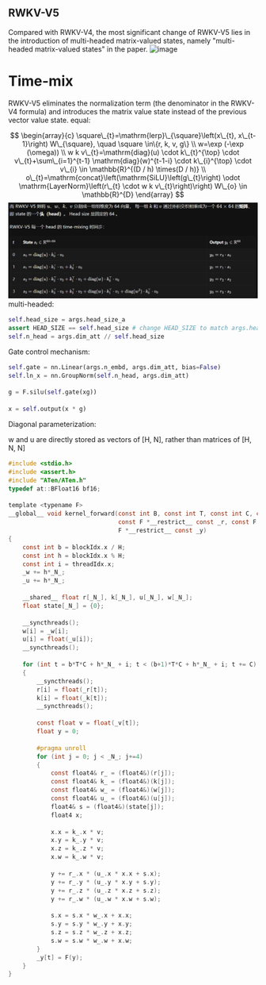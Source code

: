 ## RWKV-V5
Compared with RWKV-V4, the most significant change of RWKV-V5 lies in the introduction of multi-headed matrix-valued states, namely "multi-headed matrix-valued states" in the paper.
![image](https://rwkv.cn/_next/image?url=%2F_next%2Fstatic%2Fmedia%2Frwkv-5-6-architecture.eb7a9d99.png&w=3840&q=75)
# Time-mix
RWKV-V5 eliminates the normalization term (the denominator in the RWKV-V4 formula) and introduces the matrix value state instead of the previous vector value state.
equal:

$$
\begin{array}{c}
\square\_{t}=\mathrm{lerp}\_{\square}\left(x\_{t}, x\_{t-1}\right) W\_{\square}, \quad \square \in\{r, k, v, g\} \\
w=\exp (-\exp (\omega)) \\
w k v\_{t}=\mathrm{diag}(u) \cdot k\_{t}^{\top} \cdot v\_{t}+\sum\_{i=1}^{t-1} \mathrm{diag}(w)^{t-1-i} \cdot k\_{i}^{\top} \cdot v\_{i} \in \mathbb{R}^{(D / h) \times(D / h)} \\
o\_{t}=\mathrm{concat}\left(\mathrm{SiLU}\left(g\_{t}\right) \odot \mathrm{LayerNorm}\left(r\_{t} \cdot w k v\_{t}\right)\right) W\_{o} \in \mathbb{R}^{D}
\end{array}
$$
![image](https://github.com/HanZm521/RWKV-study/blob/main/fig/rwkv5.png?raw=true)
multi-headed:

```python
self.head_size = args.head_size_a
assert HEAD_SIZE == self.head_size # change HEAD_SIZE to match args.head_size_a
self.n_head = args.dim_att // self.head_size
```

Gate control mechanism:
```python
self.gate = nn.Linear(args.n_embd, args.dim_att, bias=False)
self.ln_x = nn.GroupNorm(self.n_head, args.dim_att)

g = F.silu(self.gate(xg))

x = self.output(x * g)
```

Diagonal parameterization:

w and u are directly stored as vectors of [H, N], rather than matrices of [H, N, N]

```C
#include <stdio.h>
#include <assert.h>
#include "ATen/ATen.h"
typedef at::BFloat16 bf16;

template <typename F>
__global__ void kernel_forward(const int B, const int T, const int C, const int H,
                               const F *__restrict__ const _r, const F *__restrict__ const _k, const F *__restrict__ const _v, const float *__restrict__ _w, const F *__restrict__ _u,
                               F *__restrict__ const _y)
{
    const int b = blockIdx.x / H;
    const int h = blockIdx.x % H;
    const int i = threadIdx.x;
    _w += h*_N_;
    _u += h*_N_;

    __shared__ float r[_N_], k[_N_], u[_N_], w[_N_];
    float state[_N_] = {0};

    __syncthreads();
    w[i] = _w[i];
    u[i] = float(_u[i]);
    __syncthreads();

    for (int t = b*T*C + h*_N_ + i; t < (b+1)*T*C + h*_N_ + i; t += C)
    {
        __syncthreads();
        r[i] = float(_r[t]);
        k[i] = float(_k[t]);
        __syncthreads();

        const float v = float(_v[t]);
        float y = 0;

        #pragma unroll
        for (int j = 0; j < _N_; j+=4)
        {
            const float4& r_ = (float4&)(r[j]);
            const float4& k_ = (float4&)(k[j]);
            const float4& w_ = (float4&)(w[j]);
            const float4& u_ = (float4&)(u[j]);
            float4& s = (float4&)(state[j]);
            float4 x;

            x.x = k_.x * v;
            x.y = k_.y * v;
            x.z = k_.z * v;
            x.w = k_.w * v;

            y += r_.x * (u_.x * x.x + s.x);
            y += r_.y * (u_.y * x.y + s.y);
            y += r_.z * (u_.z * x.z + s.z);
            y += r_.w * (u_.w * x.w + s.w);

            s.x = s.x * w_.x + x.x;
            s.y = s.y * w_.y + x.y;
            s.z = s.z * w_.z + x.z;
            s.w = s.w * w_.w + x.w;
        }
        _y[t] = F(y);
    }
}
```
